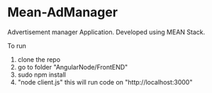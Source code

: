 # Mean-AdManager
Advertisement manager Application. Developed using MEAN Stack. 

To run 
1. clone the repo
2. go to folder "AngularNode/FrontEND"
3. sudo npm install
4. "node client.js" this will run code on "http://localhost:3000"